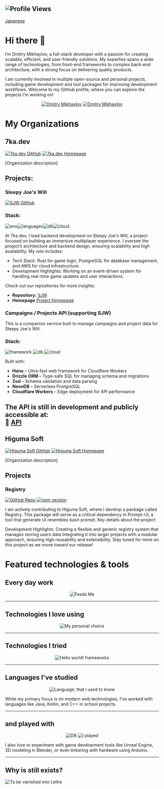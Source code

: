 
 
  ![Profile Views](https://komarev.com/ghpvc/?username=charopevez&color=blue&style=flat-square)
----
[Japanese](README.ja.md)
 # Hi there 👋
 I’m Dmitry Mikhaylov, a full-stack developer with a passion for creating scalable, efficient, and user-friendly solutions. My expertise spans a wide range of technologies, from front-end frameworks to complex back-end architecture, with a strong focus on delivering quality products.

I am currently involved in multiple open-source and personal projects, including game development and tool packages for improving development workflows. Welcome to my GitHub profile, where you can explore the projects I’m working on!
<div align="center">
<a href="https://www.instagram.com/lesnoytravel/" target="_blank" rel="noopener"><img src="https://img.shields.io/badge/Dmitry%20Mikhaylov-833AB4?style=for-the-badge&logo=instagram&logoColor=white" alt="Dmitry Mikhaylov" /></a>
<a href="https://www.linkedin.com/in/dmitry-mikhaylov-a460b5aa/" target="_blank" rel="noopener"><img src="https://img.shields.io/badge/Dmitry%20Mikhaylov-0077B5?style=for-the-badge&logo=linkedin&logoColor=white" alt="Dmitry Mikhaylov"/></a>
</div>

# My Organizations

## 7ka.dev
[![7ka.dev GitHub](https://img.shields.io/badge/GitHub-7ka.dev-181717?logo=github)](https://github.com/7ka-dev)
[![7ka.dev Homepage](https://img.shields.io/badge/Homepage-7ka.dev-blue?logo=web)](https://7ka.dev)

[Organization description]

## Projects:

### Sleepy Joe's Will

[![SJW GitHub](https://img.shields.io/badge/GitHub-SJW-181717?logo=github)](https://github.com/7ka-dev/sjw)
### Stack:

![env](https://skillicons.dev/icons?i=bitbucket,docker)![languages](https://skillicons.dev/icons?i=rust,go,ts)![db](https://skillicons.dev/icons?i=postgres)![cloud](https://skillicons.dev/icons?i=aws)

At 7ka.dev, I lead backend development on Sleepy Joe's Will, a project focused on building an immersive multiplayer experience. I oversee the project’s architecture and backend design, ensuring scalability and high availability. My role includes:

- Tech Stack: Rust for game logic, PostgreSQL for database management, and AWS for cloud infrastructure.
- Development Highlights: Working on an event-driven system for handling real-time game updates and user interactions.

Check out our repositories for more insights:
  - **Repository:** [SJW](https://github.com/7ka-dev/sjw)
  - **Homepage** [Project Homepage](https://sjw.7ka.dev/)
### Campaigns / Projects API (supporting SJW)

This is a companion service built to manage campaigns and project data for Sleepy Joe's Will.

### Stack:

![framework](https://skillicons.dev/icons?i=ts) ![db](https://skillicons.dev/icons?i=postgres) ![cloud](https://skillicons.dev/icons?i=cloudflare)

Built with:

- **Hono** – Ultra-fast web framework for Cloudflare Workers
- **Drizzle ORM** – Type-safe SQL for managing schema and migrations
- **Zod** – Schema validation and data parsing
- **NeonDB** – Serverless PostgreSQL
- **Cloudflare Workers** – Edge deployment for API performance

The API is still in development and publicly accessible at:  
🔗 [API](https://7ka.dev/api/v1)
---

## Higuma Soft
[![Higuma Soft GitHub](https://img.shields.io/badge/GitHub-Higuma_Soft-181717?logo=github)](https://github.com/HigumaSoft)
[![Higuma Soft Homepage](https://img.shields.io/badge/Homepage-Higuma_Soft-blue?logo=web)](https://higumasoft.com)

[Organization description]

## Projects

### Registry 
[![GitHub Repo](https://img.shields.io/github/v/tag/HigumaSoft/registrie?label=GitHub&logo=github)](https://github.com/HigumaSoft/registrie)
[![npm version](https://img.shields.io/npm/v/registrie?color=red&logo=npm)](https://www.npmjs.com/package/registrie)


I am actively contributing to Higuma Soft, where I develop a package called Registry. This package will serve as a critical dependency in Prompt-UI, a tool that generate UI resembles bash prompt. Key details about the project:

Development Highlights:
Creating a flexible and generic registry system that manages storing users data
Integrating it into larger projects with a modular approach, ensuring high reusability and extensibility.
Stay tuned for more on this project as we move toward our release!

# Featured technologies & tools

## Every day work  
<div align="center">

![Feeds Me](https://skillicons.dev/icons?i=php,javascript,ts,html,css,git,mysql,vscode)
</div>

---

## Technologies I love using
<div align="center">

![My personal choice](https://skillicons.dev/icons?i=github,bitbucket,bash,docker,aws,rust,go,npm,nodejs,react,webpack,postgres,md)

</div>

---

## Technologies I tried
<div align="center">

![Hello world! frameworks](https://skillicons.dev/icons?i=solidjs,svelte,laravel,spring,fastapi,django,dotnet)
</div>

---

## Languages I've studied
<div align="center">

![Language, that i used to know](https://skillicons.dev/icons?i=java,kotlin,cpp,py)
</div>
While my primary focus is on modern web technologies, I’ve worked with languages like Java, Kotlin, and C++ in school projects.

---


## and played with
<div align="center">

![DB](https://skillicons.dev/icons?i=mongodb)
![I played](https://skillicons.dev/icons?i=idea,anaconda,pytorch,unreal,blender,arduino)
</div>

I also love to experiment with game development tools like Unreal Engine, 3D modeling in Blender, or even tinkering with hardware using Arduino.

---


## Why is still exists? 
![To be vanished into Lethe](https://skillicons.dev/icons?i=php,jquery)



